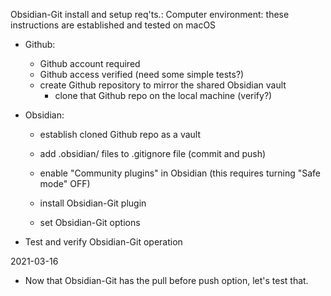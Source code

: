  Obsidian-Git install and setup req'ts.:
 Computer environment: these instructions are established and tested on macOS

  - Github:
	- Github account required
	- Github access verified (need some simple tests?)
	- create Github repository to mirror the shared Obsidian vault
	  - clone that Github repo on the local machine (verify?)

  - Obsidian:
    - establish cloned Github repo as a vault
	- add .obsidian/ files to .gitignore file (commit and push)
	
	- enable "Community plugins" in Obsidian
	  (this requires turning "Safe mode" OFF)
    - install Obsidian-Git plugin
	- set Obsidian-Git options
	
  - Test and verify Obsidian-Git operation
  
  2021-03-16
  - Now that Obsidian-Git has the pull before push option, let's test that.
